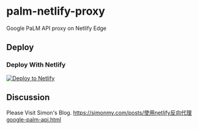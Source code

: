 # palm-netlify-proxy

Google PaLM API proxy on Netlify Edge


## Deploy

### Deploy With Netlify

[![Deploy to Netlify](https://www.netlify.com/img/deploy/button.svg)](https://app.netlify.com/start/deploy?repository=https://github.com/WildBeast114514/palm-netlify-proxy)


## Discussion

Please Visit Simon's Blog. https://simonmy.com/posts/使用netlify反向代理google-palm-api.html
